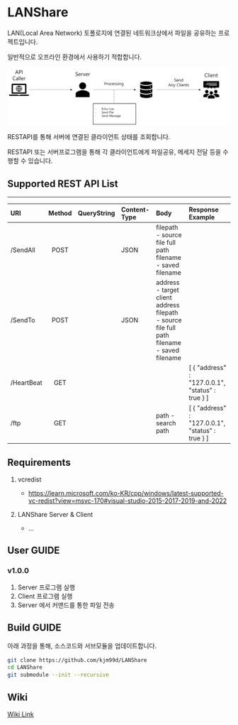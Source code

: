 # LANShare

LAN(Local Area Network) 토폴로지에 연결된 네트워크상에서 파일을 공유하는 프로젝트입니다.

일반적으로 오프라인 환경에서 사용하기 적합합니다.



![image](/doc/background.jpg)

RESTAPI를 통해 서버에 연결된 클라이언트 상태를 조회합니다.

RESTAPI 또는 서버프로그램을 통해 각 클라이언트에게 파일공유, 메세지 전달 등을 수행할 수 있습니다.


## Supported REST API List
---
|URI|Method|QueryString|Content-Type|Body|Response Example|
|:---|:---:|:---|:---|:---|:---|
|/SendAll|POST||JSON|filepath - source file full path</br>filename - saved filename|
|/SendTo|POST||JSON|address - target client address</br>filepath - source file full path</br>filename - saved filename|
|/HeartBeat|GET|||  |[ { "address" : "127.0.0.1", "status" : true } ]|
|/ftp|GET|||path - search path |[ { "address" : "127.0.0.1", "status" : true } ]|


## Requirements
1. vcredist

   - https://learn.microsoft.com/ko-KR/cpp/windows/latest-supported-vc-redist?view=msvc-170#visual-studio-2015-2017-2019-and-2022
2. LANShare Server & Client
   
   - ...


## User GUIDE
### v1.0.0
1. Server 프로그램 실행
2. Client 프로그램 실행
3. Server 에서 커맨드를 통한 파일 전송


## Build GUIDE
아래 과정을 통해, 소스코드와 서브모듈을 업데이트합니다.
```bash
git clone https://github.com/kjm99d/LANShare
cd LANShare
git submodule --init --recursive
```


## Wiki
[Wiki Link](https://github.com/kjm99d/LANShare/wiki)
